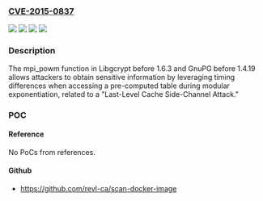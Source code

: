 ### [CVE-2015-0837](https://cve.mitre.org/cgi-bin/cvename.cgi?name=CVE-2015-0837)
![](https://img.shields.io/static/v1?label=Product&message=GnuPG&color=blue)
![](https://img.shields.io/static/v1?label=Product&message=Libgcrypt&color=blue)
![](https://img.shields.io/static/v1?label=Version&message=n%2Fa&color=blue)
![](https://img.shields.io/static/v1?label=Vulnerability&message=Other&color=brighgreen)

### Description

The mpi_powm function in Libgcrypt before 1.6.3 and GnuPG before 1.4.19 allows attackers to obtain sensitive information by leveraging timing differences when accessing a pre-computed table during modular exponentiation, related to a "Last-Level Cache Side-Channel Attack."

### POC

#### Reference
No PoCs from references.

#### Github
- https://github.com/revl-ca/scan-docker-image

